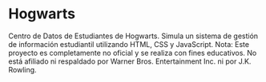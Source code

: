 # Hogwarts
Centro de Datos de Estudiantes de Hogwarts. Simula un sistema de gestión de información estudiantil utilizando HTML, CSS y JavaScript. Nota: Este proyecto es completamente no oficial y se realiza con fines educativos. No está afiliado ni respaldado por Warner Bros. Entertainment Inc. ni por J.K. Rowling.
